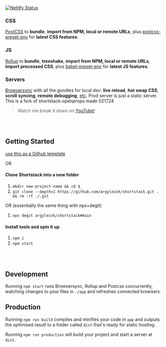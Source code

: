 [![Netlify Status](https://api.netlify.com/api/v1/badges/59a03ed4-bf70-4441-b65c-200bcd61c013/deploy-status)](https://app.netlify.com/sites/shortstax/deploys)

### CSS
[PostCSS](https://postcss.org) to  **bundle**, **import from NPM, local or remote URLs**, plus [postcss-preset-env](https://preset-env.cssdb.org/) for **latest CSS features**. 

### JS
[Rollup](https://rollupjs.org) to **bundle**, **treeshake**, **import from NPM, local or remote URLs**, **import processed CSS**, plus [babel-preset-env](https://babeljs.io/docs/en/babel-preset-env) for **latest JS features**. 

### Servers
[Browsersync](https://www.browsersync.io) with all the goodies for local dev: **live reload**, **hot swap CSS**, **scroll syncing**, **remote debugging**, [etc](https://www.browsersync.io). Prod server is just a static server.
<br>
This is a fork of shortstack-openprops made 021724
<br>

> Watch me break it down on [YouTube!](https://links.argyle.ink/shortstack)

<br><br>

## Getting Started
[use this as a Github template](https://github.com/argyleink/shortstack/generate)

OR

#### Clone Shortstack into a new folder
1. `mkdir new-project-name && cd $_`
1. `git clone --depth=1 https://github.com/argyleink/shortstack.git . && rm -rf ./.git`

OR (essentially the same thing with npx+degit)

1. `npx degit argyleink/shortstack#main`

#### Install tools and spin it up
1. `npm i`
1. `npm start`

<br><br>

## Development
Running `npm start` runs Browsersync, Rollup and Postcss concurrently, watching changes to your files in `./app` and refreshes connected browsers.

## Production
Running `npm run build` compiles and minifies your code in `app` and outputs the optimised result to a folder called `dist` that's ready for static hosting.

Running `npm run production` will build your project and start a server at `dist`.
